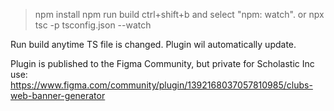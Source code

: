 > npm install
> npm run build
> ctrl+shift+b and select "npm: watch".  or npx tsc -p tsconfig.json --watch

Run build anytime TS file is changed. 
Plugin wil automatically update. 

Plugin is published to the Figma Community, but private for Scholastic Inc use: 
https://www.figma.com/community/plugin/1392168037057810985/clubs-web-banner-generator